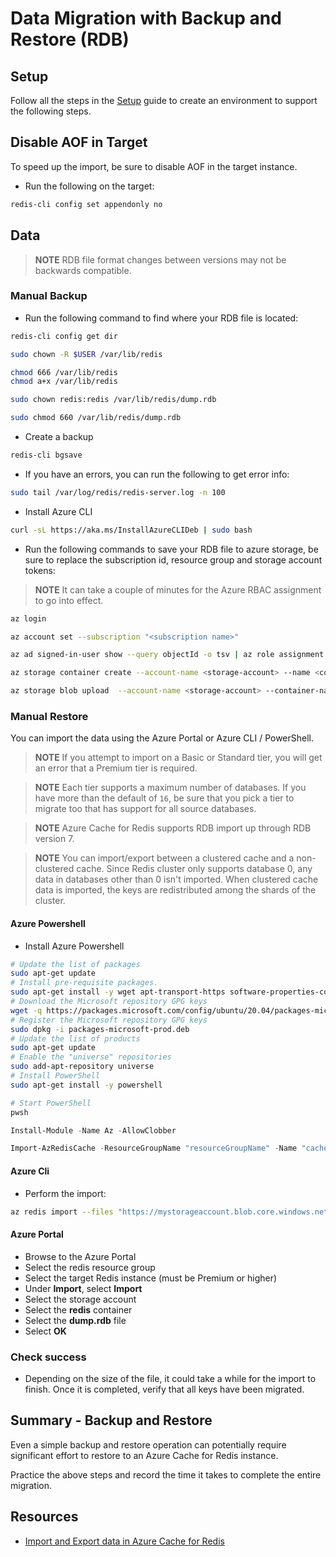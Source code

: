 # Data Migration with Backup and Restore (RDB)

## Setup

Follow all the steps in the [Setup](./../05_Appendix/00_Setup.md) guide to create an environment to support the following steps.

## Disable AOF in Target

To speed up the import, be sure to disable AOF in the target instance.

- Run the following on the target:

```bash
redis-cli config set appendonly no
```

## Data

> **NOTE** RDB file format changes between versions may not be backwards compatible.

### Manual Backup

- Run the following command to find where your RDB file is located:

```bash
redis-cli config get dir

sudo chown -R $USER /var/lib/redis

chmod 666 /var/lib/redis
chmod a+x /var/lib/redis

sudo chown redis:redis /var/lib/redis/dump.rdb

sudo chmod 660 /var/lib/redis/dump.rdb
```

- Create a backup

```bash
redis-cli bgsave
```

- If you have an errors, you can run the following to get error info:

```bash
sudo tail /var/log/redis/redis-server.log -n 100
```

- Install Azure CLI

```bash
curl -sL https://aka.ms/InstallAzureCLIDeb | sudo bash
```

- Run the following commands to save your RDB file to azure storage, be sure to replace the subscription id, resource group and storage account tokens:

> **NOTE** It can take a couple of minutes for the Azure RBAC assignment to go into effect.

```bash
az login

az account set --subscription "<subscription name>"

az ad signed-in-user show --query objectId -o tsv | az role assignment create --role "Storage Blob Data Contributor" --assignee @- --scope "/subscriptions/<subscription>/resourceGroups/<resource-group>/providers/Microsoft.Storage/storageAccounts/<storage-account>"

az storage container create --account-name <storage-account> --name <container> --auth-mode login

az storage blob upload  --account-name <storage-account> --container-name redis --name database.rdb --file /var/lib/redis/database.rdb --auth-mode login
```

### Manual Restore

You can import the data using the Azure Portal or Azure CLI / PowerShell.

> **NOTE** If you attempt to import on a Basic or Standard tier, you will get an error that a Premium tier is required.

> **NOTE** Each tier supports a maximum number of databases.  If you have more than the default of `16`, be sure that you pick a tier to migrate too that has support for all source databases.

> **NOTE** Azure Cache for Redis supports RDB import up through RDB version 7.

> **NOTE** You can import/export between a clustered cache and a non-clustered cache. Since Redis cluster only supports database 0, any data in databases other than 0 isn't imported. When clustered cache data is imported, the keys are redistributed among the shards of the cluster.

#### Azure Powershell

- Install Azure Powershell

```bash
# Update the list of packages
sudo apt-get update
# Install pre-requisite packages.
sudo apt-get install -y wget apt-transport-https software-properties-common
# Download the Microsoft repository GPG keys
wget -q https://packages.microsoft.com/config/ubuntu/20.04/packages-microsoft-prod.deb
# Register the Microsoft repository GPG keys
sudo dpkg -i packages-microsoft-prod.deb
# Update the list of products
sudo apt-get update
# Enable the "universe" repositories
sudo add-apt-repository universe
# Install PowerShell
sudo apt-get install -y powershell
```

```PowerShell
# Start PowerShell
pwsh

Install-Module -Name Az -AllowClobber

Import-AzRedisCache -ResourceGroupName "resourceGroupName" -Name "cacheName" -Files @("https://mystorageaccount.blob.core.windows.net/mycontainername/blobname?sv=2015-04-05&sr=b&sig=caIwutG2uDa0NZ8mjdNJdgOY8%2F8mhwRuGNdICU%2B0pI4%3D&st=2016-05-27T00%3A00%3A00Z&se=2016-05-28T00%3A00%3A00Z&sp=rwd") -Force
```

#### Azure Cli

- Perform the import:

```bash
az redis import --files "https://mystorageaccount.blob.core.windows.net/mycontainername/blobname?sv=2015-04-05&sr=b&sig=caIwutG2uDa0NZ8mjdNJdgOY8%2F8mhwRuGNdICU%2B0pI4%3D&st=2016-05-27T00%3A00%3A00Z&se=2016-05-28T00%3A00%3A00Z&sp=rwd"  --file-format RDB --name "cacheName" --resource-group "resourceGroupName"  --subscription "subscriptionName"
```

#### Azure Portal

- Browse to the Azure Portal
- Select the redis resource group
- Select the target Redis instance (must be Premium or higher)
- Under **Import**, select **Import**
- Select the storage account
- Select the **redis** container
- Select the **dump.rdb** file
- Select **OK**

### Check success

- Depending on the size of the file, it could take a while for the import to finish.  Once it is completed, verify that all keys have been migrated.

## Summary - Backup and Restore

Even a simple backup and restore operation can potentially require significant effort to restore to an Azure Cache for Redis instance.

Practice the above steps and record the time it takes to complete the entire migration.

## Resources

- [Import and Export data in Azure Cache for Redis](https://docs.microsoft.com/en-us/azure/azure-cache-for-redis/cache-how-to-import-export-data)